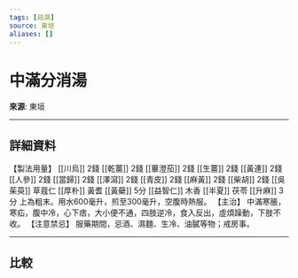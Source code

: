 ```yaml
---
tags: [祛濕]
source: 東垣
aliases: []
---
```


# 中滿分消湯

**來源**: 東垣  

---

## 詳細資料
【製法用量】 [[川烏]] 2錢 [[乾薑]] 2錢 [[蓽澄茄]] 2錢 [[生薑]] 2錢 [[黃連]] 2錢 [[人參]] 2錢 [[當歸]] 2錢 [[澤瀉]] 2錢 [[青皮]] 2錢 [[麻黃]] 2錢 [[柴胡]] 2錢 [[吳茱萸]] 草蔻仁 [[厚朴]] 黃耆 [[黃蘗]] 5分 [[益智仁]] 木香 [[半夏]] 茯苓 [[升麻]] 3分
上為粗末。用水600毫升，煎至300毫升，空腹時熱服。
【主治】
中滿寒脹，寒疝，腹中冷，心下痞，大小便不通，四肢逆冷，食入反出，虛煩躁動，下肢不收。
【注意禁忌】
服藥期間，忌酒、濕麵、生冷、油膩等物；戒房事。

---

## 比較
